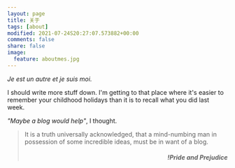```yaml
---
layout: page
title: 关于
tags: [about]
modified: 2021-07-24S20:27:07.573882+00:00
comments: false
share: false
image:
  feature: aboutmes.jpg
---
```


*Je est un autre et je suis moi.*

I should write more stuff down.  I'm getting to that place where it's easier to remember your childhood holidays than it is to recall what you did last week.  

_"Maybe a blog would help"_, I thought.  

>It is a truth universally acknowledged, that a mind-numbing man in possession of some incredible ideas, must be in want of a blog.
><h5 style="text-align:right">!Pride and Prejudice</h5>                                   
